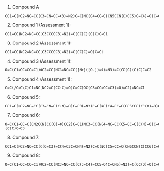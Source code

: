 1. Compound A 
```
CC1=C(NC2=NC=CC(C3=CN=CC=C3)=N2)C=C(NC(C4=CC=C(CN5CCN(C)CC5)C=C4)=O)C=C1
```
2. Compound 1 (Assessment 1):
```
CC1=CC(NC2=NC=CC(C3CCCCC3)=N2)=C(CC(C)(C)C)C=C1
```
3. Compound 2 (Assessment 1):
```
CC1=CC(NC2=NC=CC(C3CCCCC3)=N2)=C(CC(C)=O)C=C1
```
4. Compound 3 (Assessment 1):
```
O=C(C1=CC=CC=C1)OC2=CC(NC3=NC=CC([N+]([O-])=O)=N3)=C(CC(C)(C)C)C=C2
```
5. Compound 4  (Assessment 1):
```
C=C(/C=C\C)C1=NC(NC2=C(CC(C)=O)C=CC(OC(C3=CC=CC=C3)=O)=C2)=NC=C1
```
6. Compound 5:
```
CC1=C(NC2=NC=CC(C3=CN=C(C(N)=O)C=C3)=N2)C=C(NC(C4=CC=C(CC5CCC(CC(O)=O)CC5)C=C4)=O)C=C1
```
7. Compound 6:
```
O=C(C1=CC=C(CN2CCN(CC(O)=O)CC2)C=C1)NC3=CC(NC4=NC=CC(C5=CC=C(C(N)=O)C=C5)=N4)=C(CC(C)(C)C)C=C3
```
8. Compound 7:
```
CC1=C(NC2=NC=CC(C(C=C3)=CC4=C3C=CN4)=N2)C=C(NC(C5=CC=C(CN6CCN(C)CC6)C=C5)=O)C=C1
```
9. Compound 8:
```
O=C(C1=CC=CC=C1)OC2=CC(NC3=NC=CC(C(C=C4)=CC5=C4C=CN5)=N3)=C(CC(O)=O)C=C2
```
